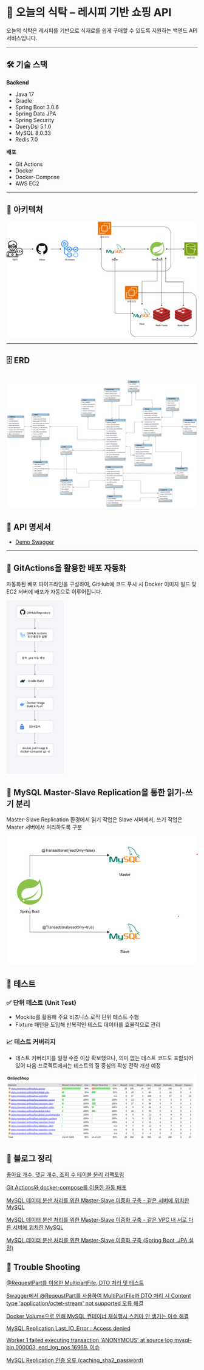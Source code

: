 # 🛒 오늘의 식탁 – 레시피 기반 쇼핑 API

오늘의 식탁은 레시피를 기반으로 식재료를 쉽게 구매할 수 있도록 지원하는 백엔드 API 서비스입니다.

---

## 🛠 기술 스택

**Backend**

- Java 17
- Gradle
- Spring Boot 3.0.6
- Spring Data JPA
- Spring Security
- QueryDsl 5.1.0
- MySQL 8.0.33
- Redis 7.0

**배포**

- Git Actions
- Docker
- Docker-Compose
- AWS EC2

---

## 📃 아키텍처

![](img/today_table_architecture.png)

---

## 🗄️ ERD

![erd.png](img/today_table_erd.png)
---

## 📡 API 명세서

- [Demo Swagger](https://port-0-todays-table-m7plej378a04f632.sel4.cloudtype.app/swagger-ui/index.html)

---

## 🚀 GitActions을 활용한 배포 자동화

자동화된 배포 파이프라인을 구성하여, GitHub에 코드 푸시 시 Docker 이미지 빌드 및 EC2 서버에 배포가 자동으로 이루어집니다.

<img src="img/today_table_deploy.png" style="width:30%;"  alt="배포 흐름"/>

## 💾 MySQL Master-Slave Replication을 통한 읽기-쓰기 분리

Master-Slave Replication 환경에서 읽기 작업은 Slave 서버에서, 쓰기 작업은 Master 서버에서 처리하도록 구분

![img.png](img/mysql_replication.png)

## 🧪 테스트

### ✅ 단위 테스트 (Unit Test)
- Mockito를 활용해 주요 비즈니스 로직 단위 테스트 수행
- Fixture 패턴을 도입해 반복적인 테스트 데이터를 효율적으로 관리

### 📈 테스트 커버리지

- 테스트 커버리지를 일정 수준 이상 확보했으나, 의미 없는 테스트 코드도 포함되어 있어 다음 프로젝트에서는 테스트의 질 중심의 작성 전략 개선 예정

![img.png](img/JaCoCo_Report.png)

## 📝 블로그 정리

[좋아요 개수, 댓글 개수, 조회 수 테이블 분리 리팩토링](https://until.blog/@zvyg1023/%EC%A2%8B%EC%95%84%EC%9A%94-%EA%B0%9C%EC%88%98--%EB%8C%93%EA%B8%80-%EA%B0%9C%EC%88%98--%EC%A1%B0%ED%9A%8C-%EC%88%98-%ED%85%8C%EC%9D%B4%EB%B8%94-%EB%B6%84%EB%A6%AC-%EB%A6%AC%ED%8C%A9%ED%86%A0%EB%A7%81)

[Git Actions와 docker-compose를 이용한 자동 배포](https://velog.io/@zvyg1023/CICD-Docker-Github-Action-Spring-Boot)

[MySQL 데이터 분산 처리를 위한 Master-Slave 이중화 구축 - 같은 서버에 위치한 MySQL](https://velog.io/@zvyg1023/mysql-master-slave)

[MySQL 데이터 분산 처리를 위한 Master-Slave 이중화 구축 - 같은 VPC 내 서로 다른 서버에 위치한 MySQL](https://until.blog/@zvyg1023/mysql-replication-%EC%84%A4%EC%A0%95)

[MySQL 데이터 분산 처리를 위한 Master-Slave 이중화 구축 (Spring Boot, JPA 설정)](https://velog.io/@zvyg1023/spring-boot-mysql-master-slave)

## 🚧 Trouble Shooting

[@RequestPart를 이용한 MultipartFile, DTO 처리 및 테스트](https://velog.io/@zvyg1023/Spring-Boot-RequestPart%EB%A5%BC-%EC%9D%B4%EC%9A%A9%ED%95%9C-MultipartFile-DTO-%EC%B2%98%EB%A6%AC-%EB%B0%8F-%ED%85%8C%EC%8A%A4%ED%8A%B8)

[Swagger에서 @ReqeustPart를 사용하여 MultiPartFile과 DTO 처리 시 Content type 'application/octet-stream' not supported 오류 해결](https://velog.io/@zvyg1023/Spring-Boot-Swagger%EC%97%90%EC%84%9C-ReqeustPart%EB%A5%BC-%EC%82%AC%EC%9A%A9%ED%95%98%EC%97%AC-MultiPartFile%EA%B3%BC-DTO-%EC%B2%98%EB%A6%AC-%EC%8B%9C-Content-type-applicationoctet-stream-not-supported-%EC%98%A4%EB%A5%98-%ED%95%B4%EA%B2%B0)

[Docker Volume으로 인해 MySQL 컨테이너 재실행시 스키마 안 생기는 이슈 해결](https://velog.io/@zvyg1023/docker-volume-schema-issue)

[MySQL Replication Last_IO_Error : Access denied](https://velog.io/@zvyg1023/MySQL-MySQL-Replication-LastIOError-Access-denied-%EC%9D%B4%EC%8A%88-%ED%95%B4%EA%B2%B0)

[Worker 1 failed executing transaction 'ANONYMOUS' at source log mysql-bin.000003, end_log_pos 16969. 이슈](https://velog.io/@zvyg1023/Worker-1-failed-executing-transaction-ANONYMOUS-at-source-log-mysql-bin.000003-endlogpos-16969)

[MySQL Replication 인증 오류 (caching_sha2_password)](https://until.blog/@zvyg1023/mysql-replication-%ED%8A%B8%EB%9F%AC%EB%B8%94%EC%8A%88%ED%8C%85---%EC%9D%B8%EC%A6%9D-%EC%98%A4%EB%A5%98--caching-sha2-password-)
